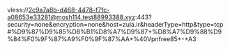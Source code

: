vless://2c9a7a8b-d468-4478-f7fc-a08653e33281@mosh114.test88993388.xyz:443?security=none&encryption=none&host=zula.ir&headerType=http&type=tcp#%D9%87%D9%85%D8%B1%D8%A7%D9%87+%D8%A7%D9%88%D9%84%F0%9F%87%A9%F0%9F%87%AA+%40Vpnfree85+-+A3

